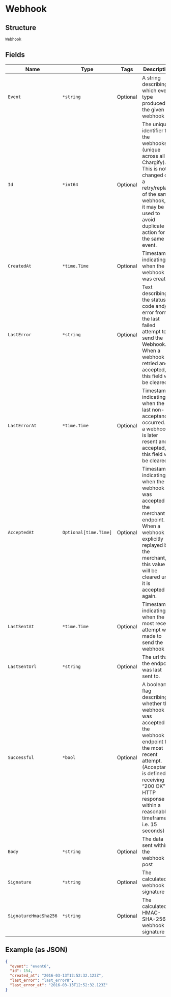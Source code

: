 
# Webhook

## Structure

`Webhook`

## Fields

| Name | Type | Tags | Description |
|  --- | --- | --- | --- |
| `Event` | `*string` | Optional | A string describing which event type produced the given webhook |
| `Id` | `*int64` | Optional | The unique identifier for the webhooks (unique across all of Chargify). This is not changed on a retry/replay of the same webhook, so it may be used to avoid duplicate action for the same event. |
| `CreatedAt` | `*time.Time` | Optional | Timestamp indicating when the webhook was created |
| `LastError` | `*string` | Optional | Text describing the status code and/or error from the last failed attempt to send the Webhook. When a webhook is retried and accepted, this field will be cleared. |
| `LastErrorAt` | `*time.Time` | Optional | Timestamp indicating when the last non-acceptance occurred. If a webhook is later resent and accepted, this field will be cleared. |
| `AcceptedAt` | `Optional[time.Time]` | Optional | Timestamp indicating when the webhook was accepted by the merchant endpoint. When a webhook is explicitly replayed by the merchant, this value will be cleared until it is accepted again. |
| `LastSentAt` | `*time.Time` | Optional | Timestamp indicating when the most recent attempt was made to send the webhook |
| `LastSentUrl` | `*string` | Optional | The url that the endpoint was last sent to. |
| `Successful` | `*bool` | Optional | A boolean flag describing whether the webhook was accepted by the webhook endpoint for the most recent attempt. (Acceptance is defined by receiving a “200 OK” HTTP response within a reasonable timeframe, i.e. 15 seconds) |
| `Body` | `*string` | Optional | The data sent within the webhook post |
| `Signature` | `*string` | Optional | The calculated webhook signature |
| `SignatureHmacSha256` | `*string` | Optional | The calculated HMAC-SHA-256 webhook signature |

## Example (as JSON)

```json
{
  "event": "event6",
  "id": 154,
  "created_at": "2016-03-13T12:52:32.123Z",
  "last_error": "last_error8",
  "last_error_at": "2016-03-13T12:52:32.123Z"
}
```

